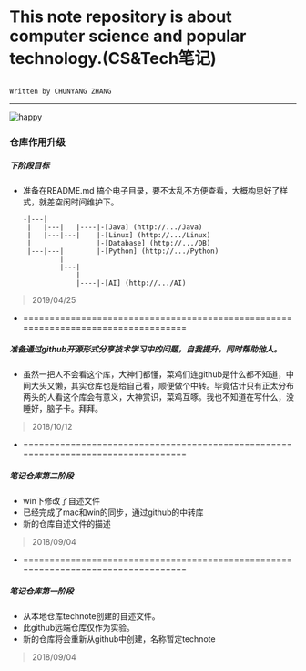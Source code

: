 
# This note repository is about computer science and popular technology.(CS&Tech笔记)

                                                                                  Written by CHUNYANG ZHANG
---
![happy]([[http://www.reactiongifs.com/r/cheering_minions.gif](http://www.reactiongifs.com/r/cheering_minions.gif))

### 仓库作用升级

##### 下阶段目标
* 准备在README.md 搞个电子目录，要不太乱不方便查看，大概构思好了样式，就差空闲时间维护下。
   ```
   -|---|
    |   |---|   |----|-[Java] (http://.../Java)
    |   |---|---|    |-[Linux] (http://.../Linux)
    |                |-[Database] (http://.../DB)
    |---|---|        |-[Python] (http://.../Python)
            |
            |---|
                |
                |----|-[AI] (http://.../AI)
   ```

> 2019/04/25
* ==================================================================================
##### 准备通过github开源形式分享技术学习中的问题，自我提升，同时帮助他人。
* 虽然一把人不会看这个库，大神们都懂，菜鸡们连github是什么都不知道，中间大头又懒，其实仓库也是给自己看，顺便做个中转。毕竟估计只有正太分布两头的人看这个库会有意义，大神赏识，菜鸡互啄。我也不知道在写什么，没睡好，脑子卡。拜拜。
> 2018/10/12

* ==================================================================================
##### 笔记仓库第二阶段
* win下修改了自述文件
* 已经完成了mac和win的同步，通过github的中转库
* 新的仓库自述文件的描述
> 2018/09/04
* ==================================================================================
##### 笔记仓库第一阶段
* 从本地仓库technote创建的自述文件。
* 此github远端仓库仅作为实验。
* 新的仓库将会重新从github中创建，名称暂定technote
>2018/09/04
